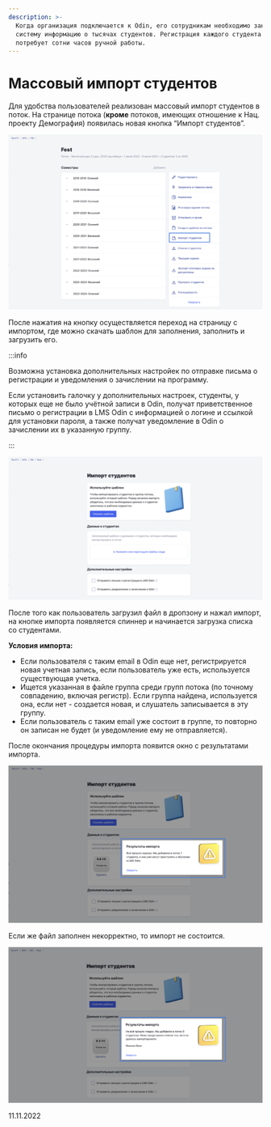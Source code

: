 ```yaml
---
description: >-
  Когда организация подключается к Odin, его сотрудникам необходимо занести в
  систему информацию о тысячах студентов. Регистрация каждого студента вручную
  потребует сотни часов ручной работы.
---
```


# Массовый импорт студентов

Для удобства пользователей реализован массовый импорт студентов в поток. На странице потока (**кроме** потоков, имеющих отношение к Нац. проекту Демография) появилась новая кнопка “Импорт студентов”.

![](<../../.gitbook/assets/image (11) (6).png>)

После нажатия на кнопку осуществляется переход на страницу с импортом, где можно скачать шаблон для заполнения, заполнить и загрузить его.

:::info

Возможна установка дополнительных настройек по отправке письма о регистрации и уведомления о зачислении на программу.

Если установить галочку у дополнительных настроек,  студенты, у которых еще не было учётной записи в Odin, получат приветственное письмо о регистрации в LMS Odin с информацией о логине и ссылкой для установки пароля, а также получат уведомление в Odin о зачислении их в указанную группу.

:::



![](<../../.gitbook/assets/image (8) (5).png>)

После того как пользователь загрузил файл в дропзону и нажал импорт, на кнопке импорта появляется спиннер и начинается загрузка списка со студентами.

**Условия импорта:**

* Если пользователя с таким email в Odin еще нет, регистрируется новая учетная запись, если пользователь уже есть, используется существующая учетка.
* Ищется указанная в файле группа среди групп потока (по точному совпадению, включая регистр). Если группа найдена, используется она, если нет - создается новая, и слушатель записывается в эту группу.
* Если пользователь с таким email уже состоит в группе, то повторно он записан не будет (и уведомление ему не отправляется).

После окончания процедуры импорта появится окно с результатами импорта.

![](<../../.gitbook/assets/image (9) (1).png>)

Если же файл заполнен некорректно, то импорт не состоится.

![](<../../.gitbook/assets/image (109).png>)

11.11.2022

